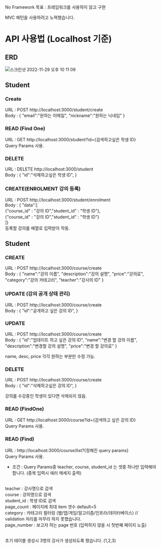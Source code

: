 No Framework
목표 : 프레임워크를 사용하지 않고 구현

MVC 패턴을 사용하려고 노력했습니다.

# API 사용법 (Localhost 기준)

## ERD

![스크린샷 2022-11-29 오후 10 11 09](https://user-images.githubusercontent.com/77596160/204538128-89f76921-2e58-4db8-865f-3214bd6100ea.png)

## Student

### Create

URL : POST http://localhost:3000/student/create
<br>
Body : {
"email":"원하는 이메일",
"nickname":"원하는 닉네임"
}

### READ (Find One)

URL : GET http://localhost:3000/student?id={검색하고싶은 학생 ID}
<br>
Query Params 사용.

### DELETE

URL : DELETE http://localhost:3000/student
<br>
Body : {
"id":"삭제하고싶은 학생 ID",
}

### CREATE(ENROLMENT 강의 등록)

URL : POST http://localhost:3000/student/enrolment
<br>
Body : {
"data":[<br>{"course_id" : "강의 ID","student_id" : "학생 ID"},<br>{"course_id" : "강의 ID","student_id" : "학생 ID"}<br>]} 
<br>
등록할 강의를 배열로 입력받아 작동. 

## Student

### CREATE

URL : POST http://localhost:3000/course/create
<br>
Body : {
"name":"강의 이름",
"description":"강의 설명",
"price":"강의료",
"category":"강의 카테고리",
"teacher":"강사의 ID"
}

### UPDATE (강의 공개 상태 관리)

URL : POST http://localhost:3000/course/create
<br>
Body : {
"id":"공개하고 싶은 강의 ID",
}

### UPDATE

URL : POST http://localhost:3000/course/create
<br>
Body : {
"id":"업데이트 하고 싶은 강의 ID",
"name":"변경 할 강의 이름",
"description":"변경할 강의 설명",
"price":"변경 할 강의료"
}

name, desc, price 각각 원하는 부분만 수정 가능.

### DELETE

URL : POST http://localhost:3000/course/create
<br>
Body : {
"id":"삭제하고싶은 강의 ID",
}

강의를 수강중인 학생이 있다면 삭제되지 않음.

### READ (FindOne)

URL : GET http://localhost:3000/course?id={검색하고 싶은 강의 ID}
<br>
Query Params 사용.

### READ (Find)

URL : http://localhost:3000/course/list?{정해진 query params}
<br>
Query Params 사용.
<br>

- 조건 : Query Params중 teacher, course, student_id 는 셋중 하나만 입력해야 합니다. (중복 입력시 에러 메세지 출력)

<br>
teacher : 강사명으로 검색
<br>
course : 강의명으로 검색
<br>
student_id : 학생 ID로 검색
<br>
page_count : 페이지에 최대 item 갯수 default=5
<br>
category : 카테고리 필터링 (웹/앱/게임/알고리즘/인프라/데이터베이스) // validation 처리를 마무리 하지 못했습니다.
<br>
page_number : 보고자 하는 page 번호 (입력하지 않을 시 첫번째 페이지 노출)
<br>
<br>

초기 테이블 생성시 3명의 강사가 생성되도록 했습니다. (1,2,3)
